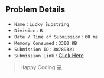 ## Problem Details 
 
- `Name`                      : `Lucky Substring`
- `Division`                  : `B.`
- `Date / Time of Submission` : `60 ms`
- `Memory Consumed`           : `3300 KB`
- `Submission ID`             : `38789321`
- `Submission Link`           : [Click Here](http://codeforces.com/contest/122/submission/38789321)

> Happy Coding   :computer:
